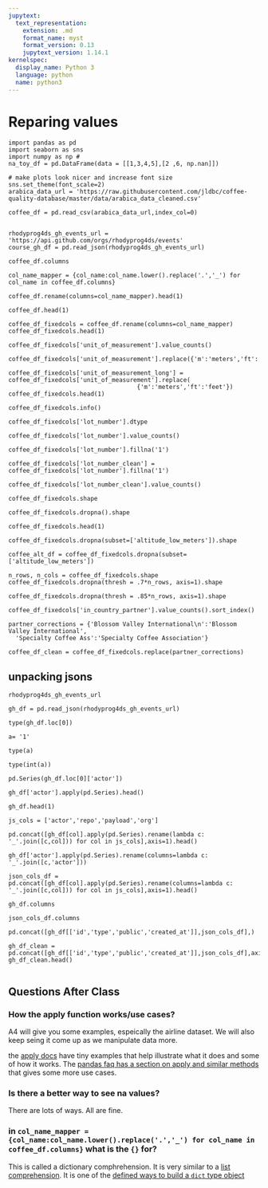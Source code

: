 ```yaml
---
jupytext:
  text_representation:
    extension: .md
    format_name: myst
    format_version: 0.13
    jupytext_version: 1.14.1
kernelspec:
  display_name: Python 3
  language: python
  name: python3
---
```


# Reparing values

```{code-cell} ipython3
import pandas as pd
import seaborn as sns
import numpy as np #
na_toy_df = pd.DataFrame(data = [[1,3,4,5],[2 ,6, np.nan]])

# make plots look nicer and increase font size
sns.set_theme(font_scale=2)
arabica_data_url = 'https://raw.githubusercontent.com/jldbc/coffee-quality-database/master/data/arabica_data_cleaned.csv'

coffee_df = pd.read_csv(arabica_data_url,index_col=0)


rhodyprog4ds_gh_events_url = 'https://api.github.com/orgs/rhodyprog4ds/events'
course_gh_df = pd.read_json(rhodyprog4ds_gh_events_url)
```

```{code-cell} ipython3
coffee_df.columns
```

```{code-cell} ipython3
col_name_mapper = {col_name:col_name.lower().replace('.','_') for col_name in coffee_df.columns}
```

```{code-cell} ipython3
coffee_df.rename(columns=col_name_mapper).head(1)
```

```{code-cell} ipython3
coffee_df.head(1)
```

```{code-cell} ipython3
coffee_df_fixedcols = coffee_df.rename(columns=col_name_mapper)
coffee_df_fixedcols.head(1)
```

```{code-cell} ipython3
coffee_df_fixedcols['unit_of_measurement'].value_counts()
```

```{code-cell} ipython3
coffee_df_fixedcols['unit_of_measurement'].replace({'m':'meters','ft':'feet'})
```

```{code-cell} ipython3
coffee_df_fixedcols['unit_of_measurement_long'] = coffee_df_fixedcols['unit_of_measurement'].replace(
                                    {'m':'meters','ft':'feet'})
coffee_df_fixedcols.head(1)
```

```{code-cell} ipython3
coffee_df_fixedcols.info()
```

```{code-cell} ipython3
coffee_df_fixedcols['lot_number'].dtype
```

```{code-cell} ipython3
coffee_df_fixedcols['lot_number'].value_counts()
```

```{code-cell} ipython3
coffee_df_fixedcols['lot_number'].fillna('1')
```

```{code-cell} ipython3
coffee_df_fixedcols['lot_number_clean'] = coffee_df_fixedcols['lot_number'].fillna('1')
```

```{code-cell} ipython3
coffee_df_fixedcols['lot_number_clean'].value_counts()
```

```{code-cell} ipython3
coffee_df_fixedcols.shape
```

```{code-cell} ipython3
coffee_df_fixedcols.dropna().shape
```

```{code-cell} ipython3
coffee_df_fixedcols.head(1)
```

```{code-cell} ipython3
coffee_df_fixedcols.dropna(subset=['altitude_low_meters']).shape
```

```{code-cell} ipython3
coffee_alt_df = coffee_df_fixedcols.dropna(subset=['altitude_low_meters'])
```

```{code-cell} ipython3
n_rows, n_cols = coffee_df_fixedcols.shape
coffee_df_fixedcols.dropna(thresh = .7*n_rows, axis=1).shape
```

```{code-cell} ipython3
coffee_df_fixedcols.dropna(thresh = .85*n_rows, axis=1).shape
```

```{code-cell} ipython3
coffee_df_fixedcols['in_country_partner'].value_counts().sort_index()
```

```{code-cell} ipython3
partner_corrections = {'Blossom Valley International\n':'Blossom Valley International',
  'Specialty Coffee Ass':'Specialty Coffee Association'}
```

```{code-cell} ipython3
coffee_df_clean = coffee_df_fixedcols.replace(partner_corrections)
```

## unpacking jsons

```{code-cell} ipython3
rhodyprog4ds_gh_events_url
```

```{code-cell} ipython3
gh_df = pd.read_json(rhodyprog4ds_gh_events_url)
```

```{code-cell} ipython3
type(gh_df.loc[0])
```

```{code-cell} ipython3
a= '1'
```

```{code-cell} ipython3
type(a)
```

```{code-cell} ipython3
type(int(a))
```

```{code-cell} ipython3
pd.Series(gh_df.loc[0]['actor'])
```

```{code-cell} ipython3
gh_df['actor'].apply(pd.Series).head()
```

```{code-cell} ipython3
gh_df.head(1)
```

```{code-cell} ipython3
js_cols = ['actor','repo','payload','org']
```

```{code-cell} ipython3
pd.concat([gh_df[col].apply(pd.Series).rename(lambda c: '_'.join([c,col])) for col in js_cols],axis=1).head()
```

```{code-cell} ipython3
gh_df['actor'].apply(pd.Series).rename(columns=lambda c: '_'.join([c,'actor']))
```

```{code-cell} ipython3
json_cols_df = pd.concat([gh_df[col].apply(pd.Series).rename(columns=lambda c: '_'.join([c,col])) for col in js_cols],axis=1).head()
```

```{code-cell} ipython3
gh_df.columns
```

```{code-cell} ipython3
json_cols_df.columns
```

```{code-cell} ipython3
pd.concat([gh_df[['id','type','public','created_at']],json_cols_df],)
```

```{code-cell} ipython3
gh_df_clean = pd.concat([gh_df[['id','type','public','created_at']],json_cols_df],axis=1)
gh_df_clean.head()
```

```{code-cell} ipython3

```
## Questions After Class

### How the apply function works/use cases?

A4 will give you some examples, espeically the airline dataset. We will also keep seing it come up as we manipulate data more. 

the [apply docs](https://pandas.pydata.org/docs/reference/api/pandas.DataFrame.apply.html) have tiny examples that help illustrate what it does and some of how it works. The [pandas faq has a section on apply and similar methods](https://pandas.pydata.org/docs/user_guide/gotchas.html#mutating-with-user-defined-function-udf-methods) that gives some more use cases.  

### Is there a better way to see na values?

There are lots of ways. All are fine. 


###  in `col_name_mapper = {col_name:col_name.lower().replace('.','_') for col_name in coffee_df.columns}` what is the `{}` for?

This is called a dictionary comphrehension. It is very similar to a [list comprehension](https://docs.python.org/3/tutorial/datastructures.html#list-comprehensions). It is one of the [defined ways to build a `dict` type object](https://docs.python.org/3/library/stdtypes.html#dict)